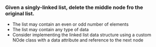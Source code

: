 ### Given a singly-linked list, delete the middle node fro the original list.

* The list may contain an even or odd number of elements
* The list may contain any type of data
* Consider implementing the linked list data structure using a custom NOde class with a data attribute and reference to the next node
